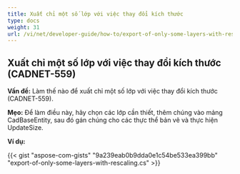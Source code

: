 ```yaml
---
title: Xuất chỉ một số lớp với việc thay đổi kích thước
type: docs
weight: 31
url: /vi/net/developer-guide/how-to/export-of-only-some-layers-with-rescaling/
---
```


## **Xuất chỉ một số lớp với việc thay đổi kích thước (CADNET-559)**

**Vấn đề:** Làm thế nào để xuất chỉ một số lớp với việc thay đổi kích thước (CADNET-559).

**Mẹo:** Để làm điều này, hãy chọn các lớp cần thiết, thêm chúng vào mảng CadBaseEntity, sau đó gán chúng cho các thực thể bản vẽ và thực hiện UpdateSize.

**Ví dụ:**

{{< gist "aspose-com-gists" "9a239eab0b9dda0e1c54be533ea399bb" "export-of-only-some-layers-with-rescaling.cs" >}}
